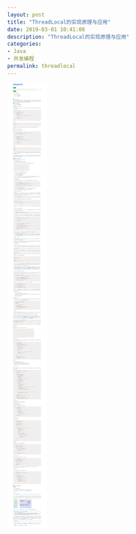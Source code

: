 ```yaml
---
layout: post
title: "ThreadLocal的实现原理与应用"
date: 2019-03-01 10:41:08
description: "ThreadLocal的实现原理与应用"
categories:
- Java
- 并发编程
permalink: threadlocal
---
```


![](/assets/img/ThreadLocal的使用及原理分析.png)
